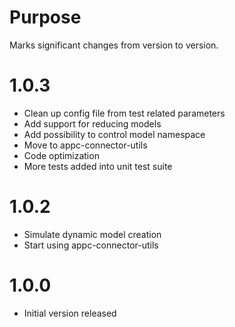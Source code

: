 # Purpose

Marks significant changes from version to version.


# 1.0.3

* Clean up config file from test related parameters
* Add support for reducing models
* Add possibility to control model namespace
* Move to appc-connector-utils
* Code optimization
* More tests added into unit test suite

# 1.0.2

* Simulate dynamic model creation
* Start using appc-connector-utils

# 1.0.0

* Initial version released